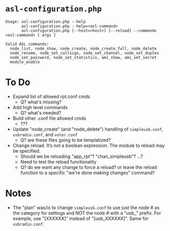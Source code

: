 # `asl-configuration.php`

```
Usage: asl-configuration.php --help
       asl-configuration.php --help=<asl-command>
       asl-configuration.php [--host=<host>] [--reload] --command=<asl-command> [ args ]

Valid ASL commands:
  node_list, node_show, node_create, node_create_full, node_delete
  node_rename, node_set_callsign, node_set_channel, node_set_duplex
  node_set_password, node_set_statistics, ami_show, ami_set_secret
  module_enable
```

# To Do

- Expand list of allowed rpt.conf cmds
	- Q? what's missing?
- Add high level commands
	- Q? what's needed?
- Build other .conf file allowed cmds
	- ???
- Update "node\_create" (and "node\_delete") handling of `simpleusb.conf`, `usbradio.conf`, and `voter.conf`
	- Q? are these files going to be templatized?
- Change reload. It’s not a boolean expression. The module to reload may be specified. 
	- Should we be reloading "app_rpt"?  "chan_simpleusb"?  ...?
	- Need to test the reload functionality
	- Q? do we want any change to force a reload?  or leave the reload function to a specific "we're done making changes" command?

# Notes

- The "plan" was/is to change `simpleusb.conf` to use just the node # as the category for settings and NOT the node # with a "usb\_" prefix.  For example, use "[XXXXXX]" instead of "[usb\_XXXXXX]".  Same for `usbradio.conf`.